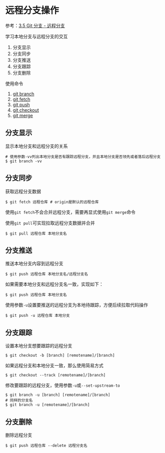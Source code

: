 
# 远程分支操作

参考：[3.5 Git 分支 - 远程分支](https://git-scm.com/book/zh/v2/Git-%E5%88%86%E6%94%AF-%E8%BF%9C%E7%A8%8B%E5%88%86%E6%94%AF)

学习本地分支与远程分支的交互

1. 分支显示
2. 分支同步
3. 分支推送
4. 分支跟踪
5. 分支删除

使用命令

1. [git branch](https://git-scm.com/docs/git-branch)
2. [git fetch](https://git-scm.com/docs/git-fetch)
3. [git push](https://git-scm.com/docs/git-push)
4. [git checkout](https://git-scm.com/docs/git-checkout)
5. [git merge](https://git-scm.com/docs/git-merge)

## 分支显示

显示本地分支和远程分支的关系

```
# 使用参数-vv列出本地分支是否有跟踪远程分支，并且本地分支是否领先或者落后远程分支
$ git branch -vv
```

## 分支同步

获取远程分支数据

```
$ git fetch 远程仓库 # origin是默认的远程仓库
```

使用`git fetch`不会合并远程分支，需要再显式使用`git merge`命令

使用`git pull`可实现拉取远程分支数据并合并

```
$ git pull 远程仓库 本地分支名
```

## 分支推送

推送本地分支内容到远程分支

```
$ git push 远程仓库 本地分支名/远程分支名
```

如果需要本地分支和远程分支名一致，实现如下：

```
$ git push 远程仓库 本地分支名
```

使用参数`-u`设置要推送的远程分支为本地待跟踪，方便后续拉取代码操作

```
$ git push -u 远程仓库 本地分支
```

## 分支跟踪

设置本地分支想要跟踪的远程分支

```
$ git checkout -b [branch] [remotename]/[branch]
```

如果远程分支和本地分支一致，那么使用简易方式

```
$ git checkout --track [remotename]/[branch]
```

修改要跟踪的远程分支，使用参数`-u`或`--set-upstream-to`

```
$ git branch -u [branch] [remotename]/[branch]
# 同样的分支名
$ git branch -u [remotename]/[branch]
```

## 分支删除

删除远程分支

```
$ git push 远程仓库 --delete 远程分支名
```